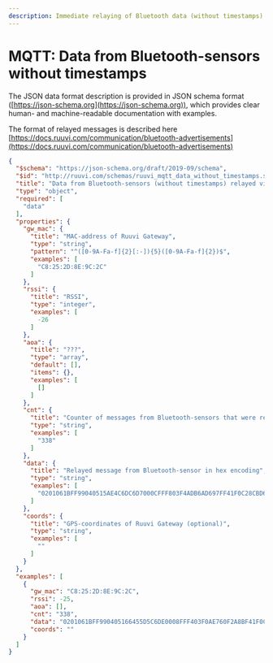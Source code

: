 ```yaml
---
description: Immediate relaying of Bluetooth data (without timestamps) to MQTT server.
---
```


# MQTT: Data from Bluetooth-sensors without timestamps

The JSON data format description is provided in JSON schema format ([https://json-schema.org](https://json-schema.org)), which provides clear human- and machine-readable documentation with examples.

The format of relayed messages is described here [https://docs.ruuvi.com/communication/bluetooth-advertisements](https://docs.ruuvi.com/communication/bluetooth-advertisements)

```json
{
  "$schema": "https://json-schema.org/draft/2019-09/schema",
  "$id": "http://ruuvi.com/schemas/ruuvi_mqtt_data_without_timestamps.schema.json",
  "title": "Data from Bluetooth-sensors (without timestamps) relayed via MQTT",
  "type": "object",
  "required": [
    "data"
  ],
  "properties": {
    "gw_mac": {
      "title": "MAC-address of Ruuvi Gateway",
      "type": "string",
      "pattern": "^([0-9A-Fa-f]{2}[:-]){5}([0-9A-Fa-f]{2})$",
      "examples": [
        "C8:25:2D:8E:9C:2C"
      ]
    },
    "rssi": {
      "title": "RSSI",
      "type": "integer",
      "examples": [
        -26
      ]
    },
    "aoa": {
      "title": "???",
      "type": "array",
      "default": [],
      "items": {},
      "examples": [
        []
      ]
    },
    "cnt": {
      "title": "Counter of messages from Bluetooth-sensors that were received by Gateway",
      "type": "string",
      "examples": [
        "338"
      ]
    },
    "data": {
      "title": "Relayed message from Bluetooth-sensor in hex encoding",
      "type": "string",
      "examples": [
        "0201061BFF99040515AE4C6DC6D7000CFFF803F4ADB6AD697FF41F0C28CBD6"
      ]
    },
    "coords": {
      "title": "GPS-coordinates of Ruuvi Gateway (optional)",
      "type": "string",
      "examples": [
        ""
      ]
    }
  },
  "examples": [
    {
      "gw_mac": "C8:25:2D:8E:9C:2C",
      "rssi": -25,
      "aoa": [],
      "cnt": "338",
      "data": "0201061BFF990405166455D5C6DE0008FFF403F0AE760F2A8BF41F0C28CBD6",
      "coords": ""
    }
  ]
}

```
